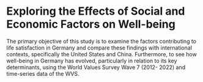 # Exploring the Effects of Social and Economic Factors on Well-being
The primary objective of this study is to examine the factors contributing to life satisfaction in Germany and compare these findings with international contexts, specifically the United States and China.
Furthermore, to see how well-being in Germany has evolved, particularly in relation to its key determinants, using the World Values Survey Wave 7 (2012- 2022) and time-series data of the WVS.
